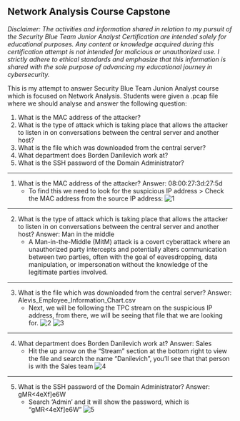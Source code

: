 <h2>Network Analysis Course Capstone</h2>

_Disclaimer: The activities and information shared in relation to my pursuit of the Security Blue Team Junior Analyst Certification are intended solely for educational purposes. Any content or knowledge acquired during this certification attempt is not intended for malicious or unauthorized use. I strictly adhere to ethical standards and emphasize that this information is shared with the sole purpose of advancing my educational journey in cybersecurity._

This is my attempt to answer Security Blue Team Junion Analyst course which is focused on Network Analysis. Students were given a .pcap file where we should analyse and answer the following question:<br>

1. What is the MAC address of the attacker?
2. What is the type of attack which is taking place that allows the attacker to listen in on conversations between the central server and another host?
3. What is the file which was downloaded from the central server?
4. What department does Borden Danilevich work at?
5. What is the SSH password of the Domain Administrator?

---

1. What is the MAC address of the attacker? Answer: 08:00:27:3d:27:5d
    - To find this we need to look for the suspicious IP address > Check the MAC address from the source IP address:
      ![1](https://github.com/ButchBytes-sec/ButchBytes-sec/assets/78964580/a7f7703c-92cf-475e-a4d7-ebad0f092ebf)

---

2. What is the type of attack which is taking place that allows the attacker to listen in on conversations between the central server and another host? Answer: Man in the middle
    - A Man-in-the-Middle (MitM) attack is a covert cyberattack where an unauthorized party intercepts and potentially alters communication between two parties, often with the goal of eavesdropping, data manipulation, or impersonation without the knowledge of the legitimate parties involved.
  
---

3. What is the file which was downloaded from the central server? Answer: Alevis_Employee_Information_Chart.csv
    - Next, we will be following the TPC stream on the suspicious IP address, from there, we will be seeing that file that we are looking for.
      ![2](https://github.com/ButchBytes-sec/ButchBytes-sec/assets/78964580/eeb293c8-4b6f-4a22-9666-4d2748d0a3fb)
      ![3](https://github.com/ButchBytes-sec/ButchBytes-sec/assets/78964580/cbb19a91-e95c-42e2-ae4b-95432953afb0)

---

4. What department does Borden Danilevich work at? Answer: Sales
    - Hit the up arrow on the “Stream” section at the bottom right to view the file and search the name “Danilevich”, you’ll see that that person is with the Sales team
      ![4](https://github.com/ButchBytes-sec/ButchBytes-sec/assets/78964580/8afa45a8-bd55-4b9a-8a9f-65f932a916d4)

---

5. What is the SSH password of the Domain Administrator? Answer: gMR<4eXf]e6W
    - Search ‘Admin’ and it will show the password, which is “gMR<4eXf]e6W”
      ![5](https://github.com/ButchBytes-sec/ButchBytes-sec/assets/78964580/6da36dd7-387f-4cb4-aff8-d5c2c30dab62)

      
